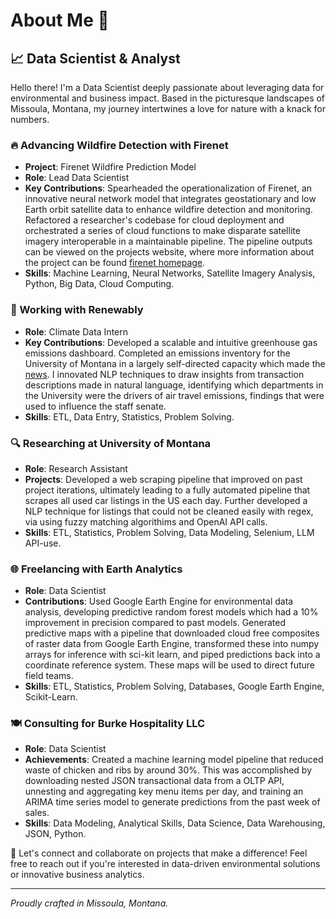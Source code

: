 # About Me 🌟

## 📈 Data Scientist & Analyst

Hello there! I'm a Data Scientist deeply passionate about leveraging data for environmental and business impact. Based in the picturesque landscapes of Missoula, Montana, my journey intertwines a love for nature with a knack for numbers.

### 🔥 Advancing Wildfire Detection with Firenet
- **Project**: Firenet Wildfire Prediction Model
- **Role**: Lead Data Scientist
- **Key Contributions**: Spearheaded the operationalization of Firenet, an innovative neural network model that integrates geostationary and low Earth orbit satellite data to enhance wildfire detection and monitoring. Refactored a researcher's codebase for cloud deployment and orchestrated a series of cloud functions to make disparate satellite imagery interoperable in a maintainable pipeline. The pipeline outputs can be viewed on the projects website, where more information about the project can be found [firenet homepage](https://sites.google.com/view/firenet-/home).
- **Skills**: Machine Learning, Neural Networks, Satellite Imagery Analysis, Python, Big Data, Cloud Computing.


### 🌱 Working with Renewably
- **Role**: Climate Data Intern
- **Key Contributions**: Developed a scalable and intuitive greenhouse gas emissions dashboard. Completed an emissions inventory for the University of Montana in a largely self-directed capacity which made the [news](http://montana.com/news/local/um-emissions-highest-since-2011-after-new-data-added-to-inventory). I innovated NLP techniques to draw insights from transaction descriptions made in natural language, identifying which departments in the University were the drivers of air travel emissions, findings that were used to influence the staff senate.
- **Skills**: ETL, Data Entry, Statistics, Problem Solving.

### 🔍 Researching at University of Montana
- **Role**: Research Assistant
- **Projects**: Developed a web scraping pipeline that improved on past project iterations, ultimately leading to a fully automated pipeline that scrapes all used car listings in the US each day. Further developed a NLP technique for listings that could not be cleaned easily with regex, via using fuzzy matching algorithims and OpenAI API calls.
- **Skills**: ETL, Statistics, Problem Solving, Data Modeling, Selenium, LLM API-use.

### 🌐 Freelancing with Earth Analytics
- **Role**: Data Scientist
- **Contributions**: Used Google Earth Engine for environmental data analysis, developing predictive random forest models which had a 10% improvement in precision compared to past models. Generated predictive maps with a pipeline that downloaded cloud free composites of raster data from Google Earth Engine, transformed these into numpy arrays for inference with sci-kit learn, and piped predictions back into a coordinate reference system. These maps will be used to direct future field teams.
- **Skills**: ETL, Statistics, Problem Solving, Databases, Google Earth Engine, Scikit-Learn.

### 🍽️ Consulting for Burke Hospitality LLC
- **Role**: Data Scientist
- **Achievements**: Created a machine learning model pipeline that reduced waste of chicken and ribs by around 30%. This was accomplished by downloading nested JSON transactional data from a OLTP API, unnesting and aggregating key menu items per day, and training an ARIMA time series model to generate predictions from the past week of sales.
- **Skills**: Data Modeling, Analytical Skills, Data Science, Data Warehousing, JSON, Python.

🔗 Let's connect and collaborate on projects that make a difference! Feel free to reach out if you're interested in data-driven environmental solutions or innovative business analytics.

---

*Proudly crafted in Missoula, Montana.*
